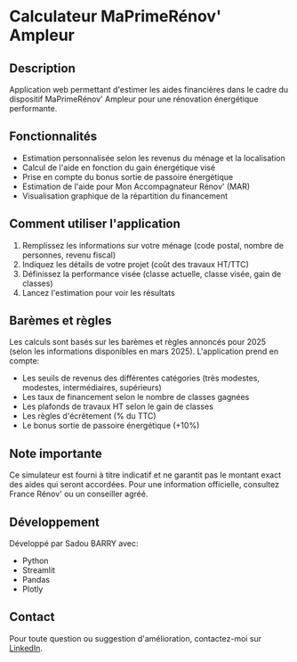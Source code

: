 # Calculateur MaPrimeRénov' Ampleur

## Description
Application web permettant d'estimer les aides financières dans le cadre du dispositif MaPrimeRénov' Ampleur pour une rénovation énergétique performante.

## Fonctionnalités
- Estimation personnalisée selon les revenus du ménage et la localisation
- Calcul de l'aide en fonction du gain énergétique visé
- Prise en compte du bonus sortie de passoire énergétique
- Estimation de l'aide pour Mon Accompagnateur Rénov' (MAR)
- Visualisation graphique de la répartition du financement

## Comment utiliser l'application
1. Remplissez les informations sur votre ménage (code postal, nombre de personnes, revenu fiscal)
2. Indiquez les détails de votre projet (coût des travaux HT/TTC)
3. Définissez la performance visée (classe actuelle, classe visée, gain de classes)
4. Lancez l'estimation pour voir les résultats

## Barèmes et règles
Les calculs sont basés sur les barèmes et règles annoncés pour 2025 (selon les informations disponibles en mars 2025). L'application prend en compte:
- Les seuils de revenus des différentes catégories (très modestes, modestes, intermédiaires, supérieurs)
- Les taux de financement selon le nombre de classes gagnées
- Les plafonds de travaux HT selon le gain de classes
- Les règles d'écrêtement (% du TTC)
- Le bonus sortie de passoire énergétique (+10%)

## Note importante
Ce simulateur est fourni à titre indicatif et ne garantit pas le montant exact des aides qui seront accordées. Pour une information officielle, consultez France Rénov' ou un conseiller agréé.

## Développement
Développé par Sadou BARRY avec:
- Python
- Streamlit
- Pandas
- Plotly

## Contact
Pour toute question ou suggestion d'amélioration, contactez-moi sur [LinkedIn](https://www.linkedin.com/in/sadou-barry-881868164/).
